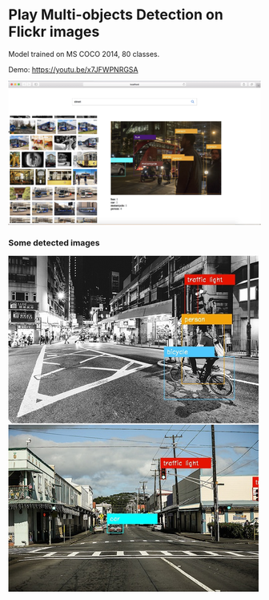 # Play Multi-objects Detection on Flickr images
Model trained on MS COCO 2014, 80 classes. <br>

Demo: https://youtu.be/x7JFWPNRGSA

![Alt text](detected_images/street.png "Lifestyle on street")


### Some detected images
![Alt text](detected_images/27552318278_90320e32df.jpg)
![Alt text](detected_images/27552360588_c6632371ec.jpg)

